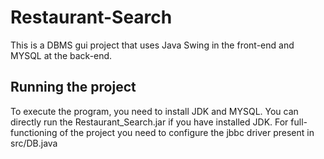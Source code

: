 # Restaurant-Search
This is a DBMS gui project that uses Java Swing in the front-end and MYSQL at the back-end.
## Running the project
To execute the program, you need to install JDK and MYSQL.
You can directly run the Restaurant_Search.jar if you have installed JDK.
For full-functioning of the project you need to configure the jbbc driver present in src/DB.java
